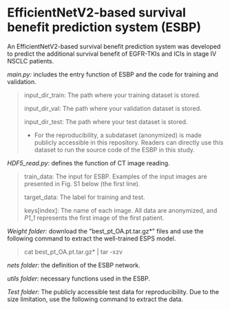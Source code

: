 # EfficientNetV2-based survival benefit prediction system (ESBP)
An EfficientNetV2-based survival benefit prediction system was developed to predict the additional survival benefit of EGFR-TKIs and ICIs in stage IV NSCLC patients.

*main.py:* includes the entry function of ESBP and the code for training and validation.  

  > input_dir_train: The path where your training dataset is stored.
  > 
  > input_dir_val: The path where your validation dataset is stored.
  > 
  > input_dir_test: The path where your test dataset is stored.
  > 
  > * For the reproducibility, a subdataset (anonymized) is made publicly accessible in this repository. Readers can directly use this dataset to run the source code of the ESBP in this study.

*HDF5_read.py:* defines the function of  CT image reading.

  > train_data: The input for ESBP. Examples of the input images are presented in Fig. S1 below (the first line).
  > 
  > target_data: The label for training and test.
  > 
  > keys[index]: The name of each image. All data are anonymized, and *P1_1* represents the first image of the first patient. 

*Weight folder:* download the "best_pt_OA.pt.tar.gz*" files and use the following command to extract the well-trained ESPS model.

  > cat best_pt_OA.pt.tar.gz* | tar -xzv
  > 

*nets folder:* the definition of the ESBP network.

*utils folder:* necessary functions used in the ESBP.

*Test folder:* The publicly accessible test data for reproducibility. Due to the size limitation, use the following command to extract the data.
